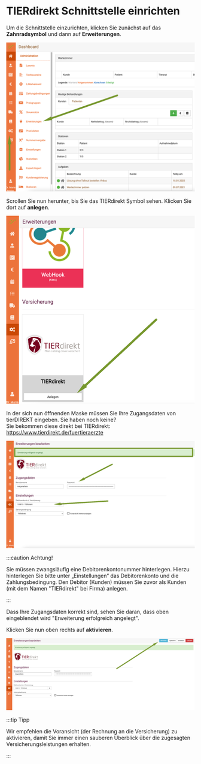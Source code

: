 # TIERdirekt Schnittstelle einrichten  

Um die Schnittstelle einzurichten, klicken Sie zunächst auf das **Zahnradsymbol** und dann auf **Erweiterungen**.  

 ![](../../static/img/tierdirekt/schnittstellen_aufrufen.png)  
 
Scrollen Sie nun herunter, bis Sie das TIERdirekt Symbol sehen. Klicken Sie dort auf **anlegen**.  

![](../../static/img/tierdirekt/tierdirekt_anlegen1.png)  

In der sich nun öffnenden Maske müssen Sie Ihre Zugangsdaten von tierDIREKT eingeben. Sie haben noch keine?  
Sie bekommen diese direkt bei TIERdirekt:  https://www.tierdirekt.de/fuertieraerzte  

![](../../static/img/tierdirekt/schnittstelle_anlegen.png)

:::caution Achtung!   

Sie müssen zwangsläufig eine Debitorenkontonummer hinterlegen. Hierzu hinterlegen Sie bitte unter „Einstellungen“
das Debitorenkonto und die Zahlungsbedingung. Den Debitor (Kunden) müssen Sie zuvor als Kunden 
(mit dem Namen "TIERdirekt" bei Firma) anlegen. 

:::    

Dass Ihre Zugangsdaten korrekt sind, sehen Sie daran, dass oben eingeblendet wird "Erweiterung erfolgreich angelegt".  

Klicken Sie nun oben rechts auf **aktivieren**.   

![](../../static/img/tierdirekt/schnittstelle_aktivieren.png)

:::tip Tipp  

Wir empfehlen die Voransicht (der Rechnung an die Versicherung) zu aktivieren, damit Sie immer einen sauberen Überblick
über die zugesagten Versicherungsleistungen erhalten.   

:::


